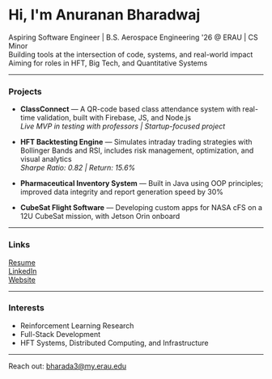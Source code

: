 # Hi, I'm Anuranan Bharadwaj

Aspiring Software Engineer | B.S. Aerospace Engineering '26 @ ERAU | CS Minor  
Building tools at the intersection of code, systems, and real-world impact  
Aiming for roles in HFT, Big Tech, and Quantitative Systems

---

### Projects

- **ClassConnect** — A QR-code based class attendance system with real-time validation, built with Firebase, JS, and Node.js  
  _Live MVP in testing with professors | Startup-focused project_

- **HFT Backtesting Engine** — Simulates intraday trading strategies with Bollinger Bands and RSI, includes risk management, optimization, and visual analytics  
  _Sharpe Ratio: 0.82 | Return: 15.6%_

- **Pharmaceutical Inventory System** — Built in Java using OOP principles; improved data integrity and report generation speed by 30%

- **CubeSat Flight Software** — Developing custom apps for NASA cFS on a 12U CubeSat mission, with Jetson Orin onboard

---

### Links

[Resume](file:///C:/Users/anura/OneDrive%20-%20Embry-Riddle%20Aeronautical%20University/Desktop/RESUME/AnurananBharadwaj_RESUME_SE.pdf)  
[LinkedIn](https://www.linkedin.com/in/anuranan-bharadwaj)  
[Website](https://anuranan.info/)

---

### Interests

- Reinforcement Learning Research
- Full-Stack Development
- HFT Systems, Distributed Computing, and Infrastructure

---

Reach out: bharada3@my.erau.edu
